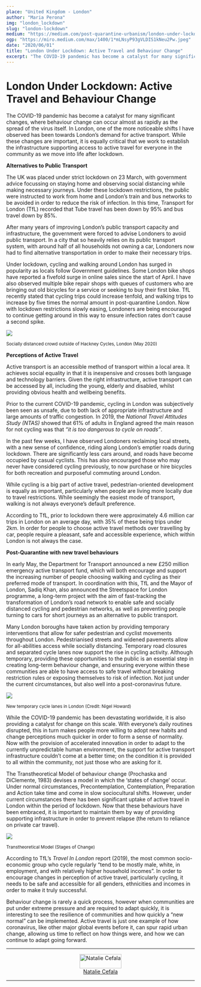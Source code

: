 ```yaml
---
place: "United Kingdom - London"
author: "Maria Perona"
img: "london_lockdown"
slug: "london-lockdown"
medium: "https://medium.com/post-quarantine-urbanism/london-under-lockdown-active-travel-and-behaviour-change-d862a0f6663a"
ogp: "https://miro.medium.com/max/1400/1*mLNsyP93gVLDIS1kNeu2Pw.jpeg"
date: "2020/06/01"
title: "London Under Lockdown: Active Travel and Behaviour Change"
excerpt: "The COVID-19 pandemic has become a catalyst for many significant changes, where behaviour change can occur almost as rapidly as the spread of the virus itself. In London, one of the more noticeable shifts I have observed has been towards London’s demand for active transport."
---
```


London Under Lockdown: Active Travel and Behaviour Change
=========================================================

The COVID-19 pandemic has become a catalyst for many significant changes, where behaviour change can occur almost as rapidly as the spread of the virus itself. In London, one of the more noticeable shifts I have observed has been towards London’s demand for active transport. While these changes are important, it is equally critical that we work to establish the infrastructure supporting access to active travel for everyone in the community as we move into life after lockdown.

**Alternatives to Public Transport**

The UK was placed under strict lockdown on 23 March, with government advice focussing on staying home and observing social distancing while making necessary journeys. Under these lockdown restrictions, the public were instructed to work from home and London’s train and bus networks to be avoided in order to reduce the risk of infection. In this time, Transport for London (TfL) recorded that Tube travel has been down by 95% and bus travel down by 85%.

After many years of improving London’s public transport capacity and infrastructure, the government were forced to advise Londoners to avoid public transport. In a city that so heavily relies on its public transport system, with around half of all households not owning a car, Londoners now had to find alternative transportation in order to make their necessary trips.

Under lockdown, cycling and walking around London has surged in popularity as locals follow Government guidelines. Some London bike shops have reported a fivefold surge in online sales since the start of April. I have also observed multiple bike repair shops with queues of customers who are bringing out old bicycles for a service or seeking to buy their first bike. TfL recently stated that cycling trips could increase tenfold, and walking trips to increase by five times the normal amount in post-quarantine London. Now with lockdown restrictions slowly easing, Londoners are being encouraged to continue getting around in this way to ensure infection rates don’t cause a second spike.

<img class="s t u hn ai" src="https://miro.medium.com/max/1400/1*mLNsyP93gVLDIS1kNeu2Pw.jpeg"/>

<small>Socially distanced crowd outside of Hackney Cycles, London (May 2020)</small>

**Perceptions of Active Travel**

Active transport is an accessible method of transport within a local area. It achieves social equality in that it is inexpensive and crosses both language and technology barriers. Given the right infrastructure, active transport can be accessed by all, including the young, elderly and disabled, whilst providing obvious health and wellbeing benefits.

Prior to the current COVID-19 pandemic, cycling in London was subjectively been seen as unsafe, due to both lack of appropriate infrastructure and large amounts of traffic congestion. In 2019, the _National Travel Attitudes Study (NTAS)_ showed that 61% of adults in England agreed the main reason for not cycling was that _“it is too dangerous to cycle on roads”_.

In the past few weeks, I have observed Londoners reclaiming local streets, with a new sense of confidence, riding along London’s emptier roads during lockdown. There are significantly less cars around, and roads have become occupied by casual cyclists. This has also encouraged those who may never have considered cycling previously, to now purchase or hire bicycles for both recreation and purposeful commuting around London.

While cycling is a big part of active travel, pedestrian-oriented development is equally as important, particularly when people are living more locally due to travel restrictions. While seemingly the easiest mode of transport, walking is not always everyone’s default preference.

According to TfL, prior to lockdown there were approximately 4.6 million car trips in London on an average day, with 35% of these being trips under 2km. In order for people to choose active travel methods over travelling by car, people require a pleasant, safe and accessible experience, which within London is not always the case.

**Post-Quarantine with new travel behaviours**

In early May, the Department for Transport announced a new £250 million emergency active transport fund, which will both encourage and support the increasing number of people choosing walking and cycling as their preferred mode of transport. In coordination with this, TfL and the Mayor of London, Sadiq Khan, also announced the Streetspace for London programme, a long-term project with the aim of fast-tracking the transformation of London’s road network to enable safe and socially distanced cycling and pedestrian networks, as well as preventing people turning to cars for short journeys as an alternative to public transport.

Many London boroughs have taken action by providing temporary interventions that allow for safer pedestrian and cyclist movements throughout London. Pedestrianised streets and widened pavements allow for all-abilities access while socially distancing. Temporary road closures and separated cycle lanes now support the rise in cycling activity. Although temporary, providing these opportunities to the public is an essential step in creating long-term behaviour change, and ensuring everyone within these communities are able to have access to safe travel without breaking restriction rules or exposing themselves to risk of infection. Not just under the current circumstances, but also well into a post-coronavirus future.

<img class="s t u hn ai" src="https://miro.medium.com/max/1400/1*8Iga7ibfjxLhXpq4TpOV4g.png"/>

<small>New temporary cycle lanes in London (Credit: Nigel Howard)</small>

While the COVID-19 pandemic has been devastating worldwide, it is also providing a catalyst for change on this scale. With everyone’s daily routines disrupted, this in turn makes people more willing to adopt new habits and change perceptions much quicker in order to form a sense of normality. Now with the provision of accelerated innovation in order to adapt to the currently unpredictable human environment, the support for active transport infrastructure couldn’t come at a better time; on the condition it is provided to all within the community, not just those who are asking for it.

The Transtheoretical Model of behaviour change (Prochaska and DiClemente, 1983) devises a model in which the ‘states of change’ occur. Under normal circumstances, Precontemplation, Contemplation, Preparation and Action take time and come in slow sociocultural shifts. However, under current circumstances there has been significant uptake of active travel in London within the period of lockdown. Now that these behaviours have been embraced, it is important to maintain them by way of providing supporting infrastructure in order to prevent relapse (the return to reliance on private car travel).

<img class="s t u hn ai" src="https://miro.medium.com/max/1400/1*vqZ4Dmt3x_NMJBLCXTPL4Q.png"/>

<small>Transtheoretical Model (Stages of Change)</small>

According to TfL’s _Travel In London_ report (2019), the most common socio-economic group who cycle regularly “tend to be mostly male, white, in employment, and with relatively higher household incomes”. In order to encourage changes in perception of active travel, particularly cycling, it needs to be safe and accessible for all genders, ethnicities and incomes in order to make it truly successful.

Behaviour change is rarely a quick process, however when communities are put under extreme pressure and are required to adapt quickly, it is interesting to see the resilience of communities and how quickly a “new normal” can be implemented. Active travel is just one example of how coronavirus, like other major global events before it, can spur rapid urban change, allowing us time to reflect on how things were, and how we can continue to adapt going forward.

---

<div style="display: flex; margin-bottom: 2rem">
    <div style="margin: 0 auto; text-align: center">
        <img style="width:100%" alt="Natalie Cefala" src="https://miro.medium.com/fit/c/96/96/1*JQNiFp4J7J5aHEdm76zccA.jpeg"><br/>
        <a href="https://medium.com/@nataliecefala?source=post_page-----d862a0f6663a----------------------">Natalie Cefala</a>
    </div>
</div>

---